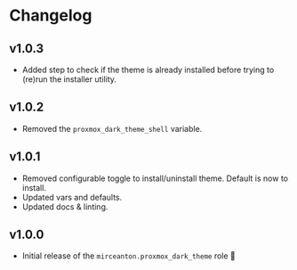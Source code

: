 # Changelog

## v1.0.3

* Added step to check if the theme is already installed before trying to (re)run the installer utility.

## v1.0.2

* Removed the `proxmox_dark_theme_shell` variable.

## v1.0.1

* Removed configurable toggle to install/uninstall theme. Default is now to install.
* Updated vars and defaults.
* Updated docs & linting.

## v1.0.0

* Initial release of the `mirceanton.proxmox_dark_theme` role 🚀
